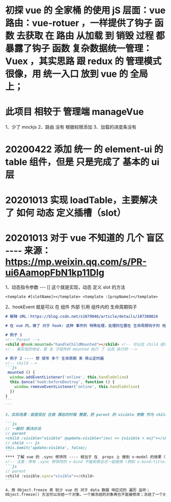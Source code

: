 # 初探 vue 的 全家桶 的使用 jS 层面：vue 路由：vue-rotuer ，一样提供了钩子 函数 去获取 在 路由 从加载 到 销毁 过程 都 暴露了钩子 函数 复杂数据统一管理：Vuex ，其实思路 跟 redux 的 管理模式 很像，用 统一入口 放到 vue 的 全局上；

# 此项目 相较于 管理端 manageVue

1、少了 mockjs
2、路由 没有 根据权限添加
3、加载的进度条没有

# 20200422 添加 统一 的 element-ui 的 table 组件，但是 只是完成了 基本的 ui 层

# 20201013 实现 loadTable，主要解决了 如何 动态 定义插槽（slot）

# 20201013 对于 vue 不知道的 几个 盲区 ---- 来源：https://mp.weixin.qq.com/s/PR-ui6AamopFbN1kp11Dlg

1、动态指令参数 --- []
这个就是实现，动态 定义 slot 的方法

```vue
<template #[slotName]></template> <template :[propName]></template>
```

2、hookEvent 就是可以 在 组件 外部 引用 组件内的 生命周期钩子

```md
# 解释 URL：https://blog.csdn.net/s1879046/article/details/107380024

# 在 vue 内，做了 对于 hook: 这种 事件的 特殊处理，处理的位置在 生命周期钩子的 地方
```

````md
# 例子 1
<!-- Parent -->
<child @hook:mounted="handleChildMounted"></child> <!-- 可以在 child 组件 内部 挂载 mounted 生命周期的 时候 执行 -->
<!-- 看实现的地址，是 在 子组件的 mounted 执行 了 以后 执行的 -->

# 例子 2 ---- 想 简写 多个 生命周期 来 停止定时器
<!-- child -->
```js
 mounted () {
  window.addEventListener('online', this.handleOnline)
  this.$once('hook:beforeDestroy', function () {
    window.removeEventListener('online', this.handleOnline)
  })
}
```
```

3、实际场景：就是现在 在做 模态的时候 需要，把 parent 的 visible 参数 作为 child 组件的值，控制 隐藏显示；vue 为了 数据的 一致性 不能 在 child 中 修改 visible；

```js
// 一般的 解决办法
// parent 
<child :visible="visible" @update:visible="(nv) => {visible = nv}"></child> 
// child --- js
this.$emit('update:visible', false);
```
**** 了解 vue 的 .sync 修饰符 ---- 相当于 在  props 上 做到 v-model 的效果（实现 父子 组件 数据的 双向绑定）
<!-- 注意：带有 .sync 修饰符的 v-bind 不能和表达式一起使用 (例如 v-bind:title.sync=”doc.title + ‘!’” 是无效的)。取而代之的是，你只能提供你想要绑定的 property 名，类似 v-model -->
```js
// parent
<child :visible.sync="visible"></child>
```

4、用 Object.freeze 来 较少 vue 的 对于 data 数据 响应式的 遍历 监听；
Object.freeze() 方法可以冻结一个对象。一个被冻结的对象再也不能被修改；冻结了一个对象则不能向这个对象添加新的属性，不能删除已有属性，不能修改该对象已有属性的可枚举性、可配置性、可写性，以及不能修改已有属性的值。此外，冻结一个对象后该对象的原型也不能被修改。freeze() 返回和传入的参数相同的对象

